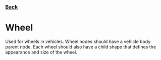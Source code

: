 ### [Back](../README.md)
# Wheel
Used for wheels in vehicles. Wheel nodes should have a vehicle body parent node. Each wheel should also have a child shape that defines the appearance and size of the wheel.